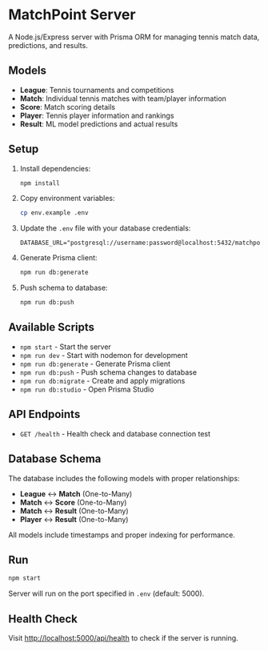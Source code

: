 # MatchPoint Server

A Node.js/Express server with Prisma ORM for managing tennis match data, predictions, and results.

## Models

- **League**: Tennis tournaments and competitions
- **Match**: Individual tennis matches with team/player information
- **Score**: Match scoring details
- **Player**: Tennis player information and rankings
- **Result**: ML model predictions and actual results

## Setup

1. Install dependencies:

   ```bash
   npm install
   ```

2. Copy environment variables:

   ```bash
   cp env.example .env
   ```

3. Update the `.env` file with your database credentials:

   ```
   DATABASE_URL="postgresql://username:password@localhost:5432/matchpoint_db"
   ```

4. Generate Prisma client:

   ```bash
   npm run db:generate
   ```

5. Push schema to database:
   ```bash
   npm run db:push
   ```

## Available Scripts

- `npm start` - Start the server
- `npm run dev` - Start with nodemon for development
- `npm run db:generate` - Generate Prisma client
- `npm run db:push` - Push schema changes to database
- `npm run db:migrate` - Create and apply migrations
- `npm run db:studio` - Open Prisma Studio

## API Endpoints

- `GET /health` - Health check and database connection test

## Database Schema

The database includes the following models with proper relationships:

- **League** ↔ **Match** (One-to-Many)
- **Match** ↔ **Score** (One-to-Many)
- **Match** ↔ **Result** (One-to-Many)
- **Player** ↔ **Result** (One-to-Many)

All models include timestamps and proper indexing for performance.

## Run

```bash
npm start
```

Server will run on the port specified in `.env` (default: 5000).

## Health Check

Visit [http://localhost:5000/api/health](http://localhost:5000/api/health) to check if the server is running.

